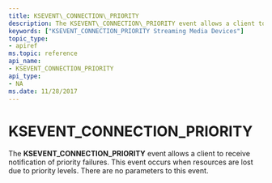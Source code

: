 ```yaml
---
title: KSEVENT\_CONNECTION\_PRIORITY
description: The KSEVENT\_CONNECTION\_PRIORITY event allows a client to receive notification of priority failures. This event occurs when resources are lost due to priority levels. There are no parameters to this event.
keywords: ["KSEVENT_CONNECTION_PRIORITY Streaming Media Devices"]
topic_type:
- apiref
ms.topic: reference
api_name:
- KSEVENT_CONNECTION_PRIORITY
api_type:
- NA
ms.date: 11/28/2017
---
```


# KSEVENT\_CONNECTION\_PRIORITY


The **KSEVENT\_CONNECTION\_PRIORITY** event allows a client to receive notification of priority failures. This event occurs when resources are lost due to priority levels. There are no parameters to this event.

 

 





